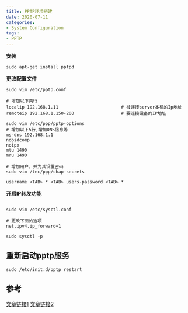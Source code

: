 ```yaml
---
title: PPTP环境搭建
date: 2020-07-11
categories:
- System Configuration
tags:
- PPTP
---
```




**安装**

`sudo apt-get install pptpd`

**更改配置文件**

```shell
sudo vim /etc/pptp.conf

# 增加以下两行
localip 192.168.1.11                        # 被连接server本机的Ip地址
remoteip 192.168.1.150-200                  # 要连接设备的IP地址

sudo vim /etc/ppp/pptp-options
# 增加以下5行,增加DNS信息等
ms-dns 192.168.1.1
nobsdcomp
noipx
mtu 1490
mru 1490

# 增加用户，并为其设置密码
sudo vim /tec/ppp/chap-secrets

username <TAB> * <TAB> users-password <TAB> *

```

**开启IP转发功能**

```shell

sudo vim /etc/sysctl.conf

# 更改下面的选项
net.ipv4.ip_forward=1

sudo sysctl -p
```

## 重新启动pptp服务

`sudo /etc/init.d/pptp restart`



## 参考


[文章链接1](howtogeek.com/51237/seting-up-a-vpn-pptp-server-on-debian/)
[文章链接2](https://www.networkinghowtos.com/howto/configure-a-pptp-vpn-server-on-ubuntu-linux/)

